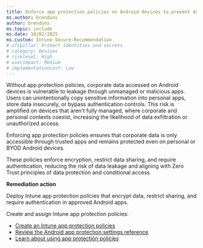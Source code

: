 ```yaml
---
title: Enforce app protection policies on Android devices to prevent data leakage
ms.author: brenduns
author: brenduns
ms.topic: include
ms.date: 10/02/2025
ms.custom: Intune-Secure-Recommendation
# sfipillar: Protect identities and secrets
# category: Devices
# risklevel: High
# userimpact: Medium
# implementationcost: Low
---
```

Without app protection policies, corporate data accessed on Android devices is vulnerable to leakage through unmanaged or malicious apps. Users can unintentionally copy sensitive information into personal apps, store data insecurely, or bypass authentication controls. This risk is amplified on devices that aren't fully managed, where corporate and personal contexts coexist, increasing the likelihood of data exfiltration or unauthorized access.

Enforcing app protection policies ensures that corporate data is only accessible through trusted apps and remains protected even on personal or BYOD Android devices. 

These policies enforce encryption, restrict data sharing, and require authentication, reducing the risk of data leakage and aligning with Zero Trust principles of data protection and conditional access

**Remediation action**

Deploy Intune app protection policies that encrypt data, restrict sharing, and require authentication in approved Android apps.

Create and assign Intune app protection policies:  
- [Create an Intune app protection policies](/intune/intune-service/apps/app-protection-policies#create-an-iosipados-or-android-app-protection-policy)
- [Review the Android app protection settings reference](/intune/intune-service/apps/app-protection-policy-settings-android)
- [Learn about using app protection policies](/intune/intune-service/apps/app-protection-policy)